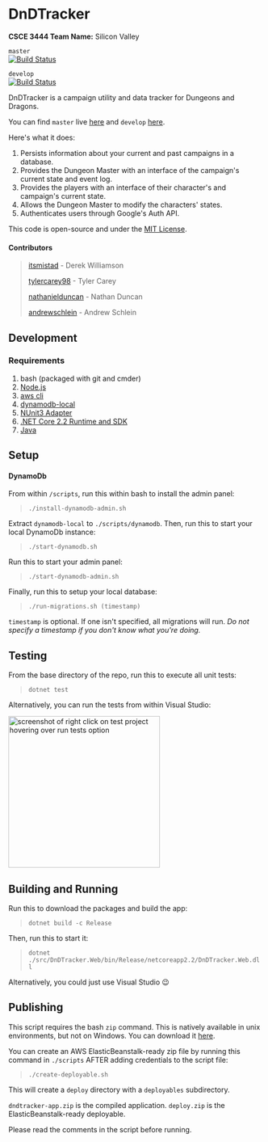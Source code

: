 DnDTracker
=====
**CSCE 3444 Team Name:** Silicon Valley

`master`    
[![Build Status](https://travis-ci.com/itsmistad/DnDTracker.svg?branch=master)](https://travis-ci.com/itsmistad/DnDTracker) 

`develop`   
[![Build Status](https://travis-ci.com/itsmistad/DnDTracker.svg?branch=develop)](https://travis-ci.com/itsmistad/DnDTracker)

DnDTracker is a campaign utility and data tracker for Dungeons and Dragons.

You can find `master` live [here](https://dnd.mistad.net/) and `develop` [here](https://dev.dnd.mistad.net/).

Here's what it does:

1. Persists information about your current and past campaigns in a database.
2. Provides the Dungeon Master with an interface of the campaign's current state and event log.
3. Provides the players with an interface of their character's and campaign's current state.
4. Allows the Dungeon Master to modify the characters' states.
5. Authenticates users through Google's Auth API.

This code is open-source and under the [MIT License](https://opensource.org/licenses/MIT).

#### Contributors
> [itsmistad](https://github.com/itsmistad/) - Derek Williamson
> 
> [tylercarey98](https://github.com/TylerCarey98) - Tyler Carey
>
> [nathanielduncan](https://github.com/nathanielduncan) - Nathan Duncan
>
> [andrewschlein](https://github.com/AndrewSchlein) - Andrew Schlein

## Development
### Requirements

1. bash (packaged with git and cmder)
2. [Node.js](https://nodejs.org/en/download/)
3. [aws cli](https://aws.amazon.com/cli/)
4. [dynamodb-local](https://s3-us-west-2.amazonaws.com/dynamodb-local/dynamodb_local_latest.zip)
5. [NUnit3 Adapter](https://marketplace.visualstudio.com/items?itemName=NUnitDevelopers.NUnit3TestAdapter)
6. [.NET Core 2.2 Runtime and SDK](https://dotnet.microsoft.com/download)
7. [Java](https://www.java.com/en/download/)

## Setup

#### DynamoDb

From within `/scripts`, run this within bash to install the admin panel:
> `./install-dynamodb-admin.sh`

Extract `dynamodb-local` to `./scripts/dynamodb`.
Then, run this to start your local DynamoDb instance:
> `./start-dynamodb.sh`

Run this to start your admin panel:
> `./start-dynamodb-admin.sh`

Finally, run this to setup your local database:
> `./run-migrations.sh (timestamp)`

`timestamp` is optional. If one isn't specified, all migrations will run. *Do not specify a timestamp if you don't know what you're doing.*

## Testing

From the base directory of the repo, run this to execute all unit tests:
> `dotnet test`

Alternatively, you can run the tests from within Visual Studio:

<img width="300px" src="https://cdn.mistad.net/8677548.png" alt="screenshot of right click on test project hovering over run tests option"/>

## Building and Running

Run this to download the packages and build the app:
> `dotnet build -c Release`

Then, run this to start it:
> `dotnet ./src/DnDTracker.Web/bin/Release/netcoreapp2.2/DnDTracker.Web.dll`

Alternatively, you could just use Visual Studio 😉

## Publishing

This script requires the bash `zip` command. This is natively available in unix environments, but not on Windows. You can download it [here](https://sourceforge.net/projects/infozip/).

You can create an AWS ElasticBeanstalk-ready zip file by running this command in `./scripts` AFTER adding credentials to the script file:
> `./create-deployable.sh`

This will create a `deploy` directory with a `deployables` subdirectory.

`dndtracker-app.zip` is the compiled application. `deploy.zip` is the ElasticBeanstalk-ready deployable.

Please read the comments in the script before running.